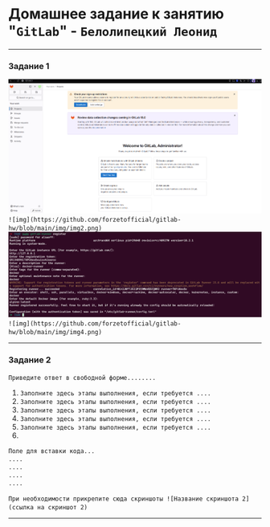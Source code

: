 # Домашнее задание к занятию "`GitLab`" - `Белолипецкий Леонид`


---

### Задание 1

![img](https://github.com/forzetofficial/gitlab-hw/blob/main/img/img1.png)`
![img](https://github.com/forzetofficial/gitlab-hw/blob/main/img/img2.png)`
![img](https://github.com/forzetofficial/gitlab-hw/blob/main/img/img3.png)`
![img](https://github.com/forzetofficial/gitlab-hw/blob/main/img/img4.png)`


---

### Задание 2

`Приведите ответ в свободной форме........`

1. `Заполните здесь этапы выполнения, если требуется ....`
2. `Заполните здесь этапы выполнения, если требуется ....`
3. `Заполните здесь этапы выполнения, если требуется ....`
4. `Заполните здесь этапы выполнения, если требуется ....`
5. `Заполните здесь этапы выполнения, если требуется ....`
6. 

```
Поле для вставки кода...
....
....
....
....
```

`При необходимости прикрепитe сюда скриншоты
![Название скриншота 2](ссылка на скриншот 2)`


---

